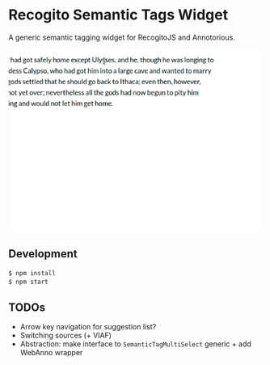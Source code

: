 # Recogito Semantic Tags Widget

A generic semantic tagging widget for RecogitoJS and Annotorious.

![Example](screencast.gif)

## Development

```sh
$ npm install
$ npm start
```

## TODOs

- Arrow key navigation for suggestion list?
- Switching sources (+ VIAF)
- Abstraction: make interface to `SemanticTagMultiSelect` generic + add WebAnno wrapper
